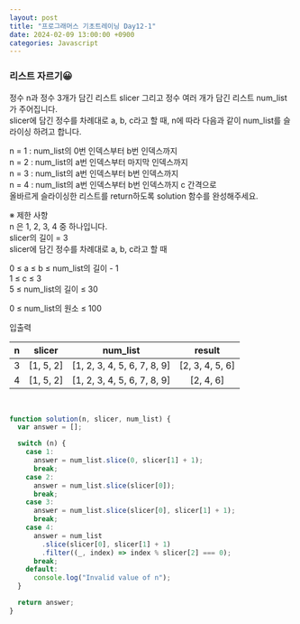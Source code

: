 ```yaml
---
layout: post
title: "프로그래머스 기초트레이닝 Day12-1"
date: 2024-02-09 13:00:00 +0900
categories: Javascript
---
```


### 리스트 자르기😀

정수 n과 정수 3개가 담긴 리스트 slicer 그리고 정수 여러 개가 담긴 리스트 num_list가 주어집니다. <br>
slicer에 담긴 정수를 차례대로 a, b, c라고 할 때, n에 따라 다음과 같이 num_list를 슬라이싱 하려고 합니다.<br>

n = 1 : num_list의 0번 인덱스부터 b번 인덱스까지<br>
n = 2 : num_list의 a번 인덱스부터 마지막 인덱스까지<br>
n = 3 : num_list의 a번 인덱스부터 b번 인덱스까지<br>
n = 4 : num_list의 a번 인덱스부터 b번 인덱스까지 c 간격으로<br>
올바르게 슬라이싱한 리스트를 return하도록 solution 함수를 완성해주세요.<br>

※ 제한 사항<br>
n 은 1, 2, 3, 4 중 하나입니다.<br>
slicer의 길이 = 3<br>
slicer에 담긴 정수를 차례대로 a, b, c라고 할 때<br>

0 ≤ a ≤ b ≤ num_list의 길이 - 1<br>
1 ≤ c ≤ 3<br>
5 ≤ num_list의 길이 ≤ 30<br>

0 ≤ num_list의 원소 ≤ 100<br>

입출력 <br>

|  n  |  slicer   |          num_list           |     result      |
| :-: | :-------: | :-------------------------: | :-------------: |
|  3  | [1, 5, 2] | [1, 2, 3, 4, 5, 6, 7, 8, 9] | [2, 3, 4, 5, 6] |
|  4  | [1, 5, 2] | [1, 2, 3, 4, 5, 6, 7, 8, 9] |    [2, 4, 6]    |

<br>

```javascript
function solution(n, slicer, num_list) {
  var answer = [];

  switch (n) {
    case 1:
      answer = num_list.slice(0, slicer[1] + 1);
      break;
    case 2:
      answer = num_list.slice(slicer[0]);
      break;
    case 3:
      answer = num_list.slice(slicer[0], slicer[1] + 1);
      break;
    case 4:
      answer = num_list
        .slice(slicer[0], slicer[1] + 1)
        .filter((_, index) => index % slicer[2] === 0);
      break;
    default:
      console.log("Invalid value of n");
  }

  return answer;
}
```
